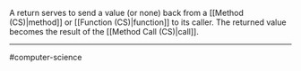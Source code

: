 A return serves to send a value (or none) back from a [[Method (CS)|method]] or [[Function (CS)|function]] to its caller. The returned value becomes the result of the [[Method Call (CS)|call]].

---
#computer-science 